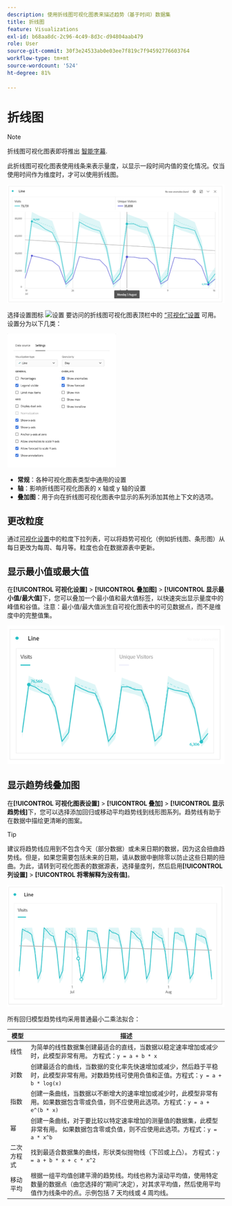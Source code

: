 ```yaml
---
description: 使用折线图可视化图表来描述趋势（基于时间）数据集
title: 折线图
feature: Visualizations
exl-id: b68aa8dc-2c96-4c49-8d3c-d94804aab479
role: User
source-git-commit: 30f3e24533ab0e03ee7f819c7f94592776603764
workflow-type: tm+mt
source-wordcount: '524'
ht-degree: 81%

---
```


# 折线图

>[!NOTE]
>
>折线图可视化图表即将推出 [智能字幕](/help/analysis-workspace/visualizations/intelligent-captions.md).

此折线图可视化图表使用线条来表示量度，以显示一段时间内值的变化情况。仅当使用时间作为维度时，才可以使用折线图。

![折线图可视化图表](assets/line-viz.png)

选择设置图标 ![设置](https://spectrum.adobe.com/static/icons/workflow_18/Smock_Settings_18_N.svg) 要访问的折线图可视化图表顶栏中的 [“可视化”设置](freeform-analysis-visualizations.md) 可用。 设置分为以下几类：

<img src="./assets/viz-settings-line.png" alt="可视化设置" width="50%" />

* **常规**：各种可视化图表类型中通用的设置
* **轴**：影响折线图可视化图表的 x 轴或 y 轴的设置
* **叠加图**：用于向在折线图可视化图表中显示的系列添加其他上下文的选项。


## 更改粒度

通过[可视化设置](freeform-analysis-visualizations.md)中的粒度下拉列表，可以将趋势可视化（例如折线图、条形图）从每日更改为每周、每月等。粒度也会在数据源表中更新。

## 显示最小值或最大值

在&#x200B;**[!UICONTROL 可视化设置]** > **[!UICONTROL 叠加图]** > **[!UICONTROL 显示最小值/最大值]**&#x200B;下，您可以叠加一个最小值和最大值标签，以快速突出显示量度中的峰值和谷值。注意：最小值/最大值派生自可视化图表中的可见数据点，而不是维度中的完整值集。

![具有最小值和最大值标签的叠加。](assets/min-max-labels.png)

## 显示趋势线叠加图

在&#x200B;**[!UICONTROL 可视化图表设置]** > **[!UICONTROL 叠加]** > **[!UICONTROL 显示趋势线]**&#x200B;下，您可以选择添加回归或移动平均趋势线到线形图系列。趋势线有助于在数据中描绘更清晰的图案。

>[!TIP]
>
>建议将趋势线应用到不包含今天（部分数据）或未来日期的数据，因为这会扭曲趋势线。但是，如果您需要包括未来的日期，请从数据中删除零以防止这些日期的扭曲。为此，请转到可视化图表的数据源表，选择量度列，然后启用&#x200B;**[!UICONTROL 列设置]** > **[!UICONTROL 将零解释为没有值]**。

![线性趋势线](assets/show-linear-trendline.png)

所有回归模型趋势线均采用普通最小二乘法拟合：

| 模型 | 描述 |
| --- | --- |
| 线性 | 为简单的线性数据集创建最适合的直线，当数据以稳定速率增加或减少时，此模型非常有用。 方程式：`y = a + b * x` |
| 对数 | 创建最适合的曲线，当数据的变化率先快速增加或减少，然后趋于平稳时，此模型非常有用。对数趋势线可使用负值和正值。方程式：`y = a + b * log(x)` |
| 指数 | 创建一条曲线，当数据以不断增大的速率增加或减少时，此模型非常有用。如果数据包含零或负值，则不应使用此选项。方程式：`y = a + e^(b * x)` |
| 幂 | 创建一条曲线，对于要比较以特定速率增加的测量值的数据集，此模型非常有用。 如果数据包含零或负值，则不应使用此选项。方程式：`y = a * x^b` |
| 二次方程式 | 找到最适合数据集的曲线，形状类似抛物线（下凹或上凸）。 方程式：`y = a + b * x + c * x^2` |
| 移动平均 | 根据一组平均值创建平滑的趋势线。均线也称为滚动平均值，使用特定数量的数据点（由您选择的“期间”决定），对其求平均值，然后使用平均值作为线条中的点。示例包括 7 天均线或 4 周均线。 |
